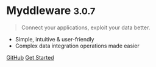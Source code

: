 # Myddleware <small>3.0.7</small>

> Connect your applications, exploit your data better.

- Simple, intuitive & user-friendly
- Complex data integration operations made easier

[GitHub](https://github.com/Myddleware/myddleware)
[Get Started](#Myddleware)
